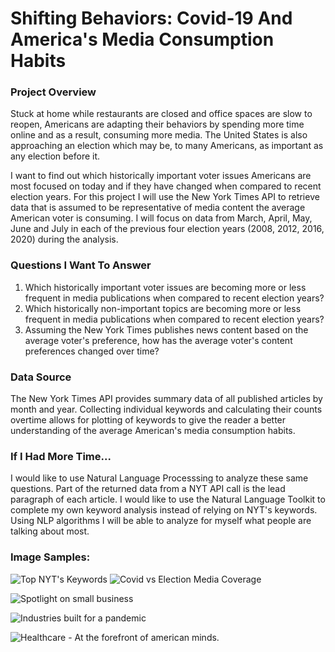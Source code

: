 # Shifting Behaviors: Covid-19 And America's Media Consumption Habits

### Project Overview
Stuck at home while restaurants are closed and office spaces are slow to reopen, Americans are adapting their behaviors by spending more time online and as a result, consuming more media. The United States is also approaching an election which may be, to many Americans, as important as any election before it.

I want to find out which historically important voter issues Americans are most focused on today and if they have changed when compared to recent election years. For this project I will use the New York Times API to retrieve data that is assumed to be representative of media content the average American voter is consuming. I will focus on data from March, April, May, June and July in each of the previous four election years (2008, 2012, 2016, 2020) during the analysis.

### Questions I Want To Answer
1. Which historically important voter issues are becoming more or less frequent in media publications when compared to recent election years?
2. Which historically non-important topics are becoming more or less frequent in media publications when compared to recent election years?
3. Assuming the New York Times publishes news content based on the average voter's preference, how has the average voter's content preferences changed over time?

### Data Source
The New York Times API provides summary data of all published articles by month and year. Collecting individual keywords and calculating their counts overtime allows for plotting of keywords to give the reader a better understanding of the average American's media consumption habits. 

### If I Had More Time...
I would like to use Natural Language Processsing to analyze these same questions. Part of the returned data from a NYT API call is the lead paragraph of each article. I would like to use the Natural Language Toolkit to complete my own keyword analysis instead of relying on NYT's keywords. Using NLP algorithms I will be able to analyze for myself what people are talking about most.


### Image Samples:
![Top NYT's Keywords](https://github.com/loganbonsignore/Media_Consumption_Analysis/blob/master/Images/pies.png?raw=true)
![Covid vs Election Media Coverage](https://github.com/loganbonsignore/Media_Consumption_Analysis/blob/master/Images/covid_vs_elections.png?raw=true)

![Spotlight on small business](https://github.com/loganbonsignore/Media_Consumption_Analysis/blob/master/Images/economy_1.png?raw=true)

![Industries built for a pandemic](https://github.com/loganbonsignore/Media_Consumption_Analysis/blob/master/Images/economy_2.png?raw=true)

![Healthcare - At the forefront of american minds.](https://github.com/loganbonsignore/Media_Consumption_Analysis/blob/master/Images/healthcare.png?raw=true)
